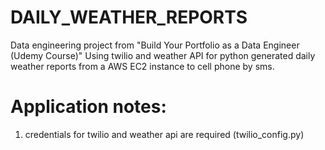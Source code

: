 # DAILY_WEATHER_REPORTS

Data engineering project from "Build Your Portfolio as a Data Engineer (Udemy Course)"
Using twilio and weather API for python generated daily weather reports from a AWS EC2 instance to cell phone by sms.

# Application notes:

1. credentials for twilio and weather api are required (twilio_config.py)

